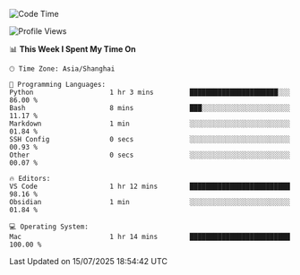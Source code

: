 <!--START_SECTION:waka-->
![Code Time](http://img.shields.io/badge/Code%20Time-555%20hrs%2037%20mins-blue)

![Profile Views](http://img.shields.io/badge/Profile%20Views-0-blue)

📊 **This Week I Spent My Time On** 

```text
🕑︎ Time Zone: Asia/Shanghai

💬 Programming Languages: 
Python                   1 hr 3 mins         ██████████████████████░░░   86.00 % 
Bash                     8 mins              ███░░░░░░░░░░░░░░░░░░░░░░   11.17 % 
Markdown                 1 min               ░░░░░░░░░░░░░░░░░░░░░░░░░   01.84 % 
SSH Config               0 secs              ░░░░░░░░░░░░░░░░░░░░░░░░░   00.93 % 
Other                    0 secs              ░░░░░░░░░░░░░░░░░░░░░░░░░   00.07 % 

🔥 Editors: 
VS Code                  1 hr 12 mins        █████████████████████████   98.16 % 
Obsidian                 1 min               ░░░░░░░░░░░░░░░░░░░░░░░░░   01.84 % 

💻 Operating System: 
Mac                      1 hr 14 mins        █████████████████████████   100.00 % 
```


 Last Updated on 15/07/2025 18:54:42 UTC
<!--END_SECTION:waka-->
